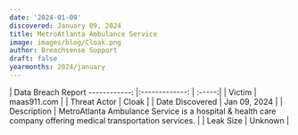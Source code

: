 ```yaml
---
date: '2024-01-09'
discovered: January 09, 2024
title: MetroAtlanta Ambulance Service
image: images/blog/Cloak.png
author: Breachsense Support
draft: false
yearmonths: 2024/january
---
```



| Data Breach Report
------------:     |:-------------:    | :-----:|
| Victim      | maas911.com      | 
| Threat Actor      | Cloak      | 
| Date Discovered      | Jan 09, 2024      | 
| Description      | MetroAtlanta Ambulance Service is a hospital & health care company offering medical transportation services.      | 
| Leak Size      | Unknown      | 

